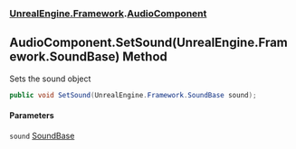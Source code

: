 ### [UnrealEngine.Framework](./UnrealEngine-Framework.md 'UnrealEngine.Framework').[AudioComponent](./AudioComponent.md 'UnrealEngine.Framework.AudioComponent')
## AudioComponent.SetSound(UnrealEngine.Framework.SoundBase) Method
Sets the sound object  
```csharp
public void SetSound(UnrealEngine.Framework.SoundBase sound);
```
#### Parameters
<a name='UnrealEngine-Framework-AudioComponent-SetSound(UnrealEngine-Framework-SoundBase)-sound'></a>
`sound` [SoundBase](./SoundBase.md 'UnrealEngine.Framework.SoundBase')  
  
